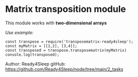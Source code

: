 # Matrix transposition module

This module works with __two-dimensional arrays__

*Use example:*

```
const transpose = require('transposematrix-ready4sleep');
const myMatrix = [[1,2], [3,4]];
const transposed = transpose.transposematrix(myMatrix)
console.log(transposed);
```

Author: Ready4Sleep
gitHub: https://github.com/Ready4Sleep/node/tree/main/2_tasks



